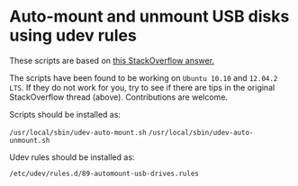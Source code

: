 # Auto-mount and unmount USB disks using udev rules

These scripts are based on [this StackOverflow
answer.](http://superuser.com/questions/53978/ubuntu-automatically-mount-external-drives-to-media-label-on-boot-without-a-u?lq=1)

The scripts have been found to be working on `Ubuntu 10.10` and `12.04.2
LTS`.  If they do not work for you, try to see if there are tips in the
original StackOverflow thread (above).  Contributions are welcome.

Scripts should be installed as:

  `/usr/local/sbin/udev-auto-mount.sh`
  `/usr/local/sbin/udev-auto-unmount.sh`

Udev rules should be installed as:

  `/etc/udev/rules.d/89-automount-usb-drives.rules`
